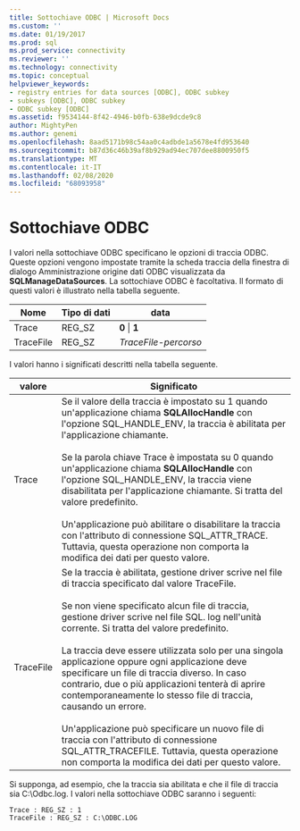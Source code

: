 ```yaml
---
title: Sottochiave ODBC | Microsoft Docs
ms.custom: ''
ms.date: 01/19/2017
ms.prod: sql
ms.prod_service: connectivity
ms.reviewer: ''
ms.technology: connectivity
ms.topic: conceptual
helpviewer_keywords:
- registry entries for data sources [ODBC], ODBC subkey
- subkeys [ODBC], ODBC subkey
- ODBC subkey [ODBC]
ms.assetid: f9534144-8f42-4946-b0fb-638e9dcde9c8
author: MightyPen
ms.author: genemi
ms.openlocfilehash: 8aad5171b98c54aa0c4adbde1a5678e4fd953640
ms.sourcegitcommit: b87d36c46b39af8b929ad94ec707dee8800950f5
ms.translationtype: MT
ms.contentlocale: it-IT
ms.lasthandoff: 02/08/2020
ms.locfileid: "68093958"
---
```

# <a name="odbc-subkey"></a>Sottochiave ODBC
I valori nella sottochiave ODBC specificano le opzioni di traccia ODBC. Queste opzioni vengono impostate tramite la scheda traccia della finestra di dialogo Amministrazione origine dati ODBC visualizzata da **SQLManageDataSources**. La sottochiave ODBC è facoltativa. Il formato di questi valori è illustrato nella tabella seguente.  
  
|Nome|Tipo di dati|data|  
|----------|---------------|----------|  
|Trace|REG_SZ|**0** &#124; **1**|  
|TraceFile|REG_SZ|*TraceFile-percorso*|  
  
 I valori hanno i significati descritti nella tabella seguente.  
  
|valore|Significato|  
|-----------|-------------|  
|Trace|Se il valore della traccia è impostato su 1 quando un'applicazione chiama **SQLAllocHandle** con l'opzione SQL_HANDLE_ENV, la traccia è abilitata per l'applicazione chiamante.<br /><br /> Se la parola chiave Trace è impostata su 0 quando un'applicazione chiama **SQLAllocHandle** con l'opzione SQL_HANDLE_ENV, la traccia viene disabilitata per l'applicazione chiamante. Si tratta del valore predefinito.<br /><br /> Un'applicazione può abilitare o disabilitare la traccia con l'attributo di connessione SQL_ATTR_TRACE. Tuttavia, questa operazione non comporta la modifica dei dati per questo valore.|  
|TraceFile|Se la traccia è abilitata, gestione driver scrive nel file di traccia specificato dal valore TraceFile.<br /><br /> Se non viene specificato alcun file di traccia, gestione driver scrive nel file SQL. log nell'unità corrente. Si tratta del valore predefinito.<br /><br /> La traccia deve essere utilizzata solo per una singola applicazione oppure ogni applicazione deve specificare un file di traccia diverso. In caso contrario, due o più applicazioni tenterà di aprire contemporaneamente lo stesso file di traccia, causando un errore.<br /><br /> Un'applicazione può specificare un nuovo file di traccia con l'attributo di connessione SQL_ATTR_TRACEFILE. Tuttavia, questa operazione non comporta la modifica dei dati per questo valore.|  
  
 Si supponga, ad esempio, che la traccia sia abilitata e che il file di traccia sia C:\Odbc.log. I valori nella sottochiave ODBC saranno i seguenti:  
  
```  
Trace : REG_SZ : 1  
TraceFile : REG_SZ : C:\ODBC.LOG  
  
```
